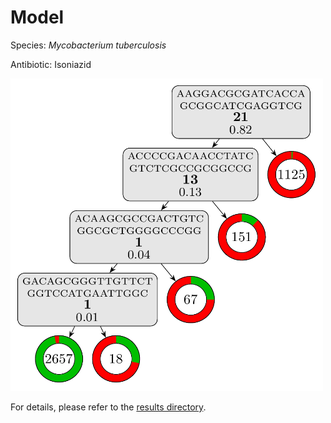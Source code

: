 
# Model

Species: *Mycobacterium tuberculosis*

Antibiotic: Isoniazid

<img src="./model.png" width=500 height=500 />

For details, please refer to the [results directory](../../../../../results/cart_b/mycobacterium%20tuberculosis/isoniazid/repeat_9/).

